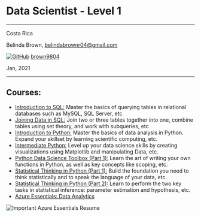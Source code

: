 # Data Scientist - Level 1

----------

Costa Rica

Belinda Brown, belindabrownr04@gmail.com

[![GitHub](https://img.shields.io/badge/--181717?logo=github&logoColor=ffffff)](https://github.com/)
[brown9804](https://github.com/brown9804) 

Jan, 2021

----------

## Courses:
- [Introduction to SQL:](https://github.com/brown9804/ML_DS_Lpath/blob/main/0-dclevel_1/src/1_sql_intro.sql) Master the basics of querying tables in relational databases such as MySQL, SQL Server, etc
- [Joining Data in SQL:](https://github.com/brown9804/ML_DS_Lpath/blob/main/0-dclevel_1/src/2_sql_joining.sql) Join two or three tables together into one, combine tables using set theory, and work with subqueries, etc
- [Introduction to Python:](https://github.com/brown9804/ML_DS_Lpath/blob/main/0-dclevel_1/src/3_python_intro.py) Master the basics of data analysis in Python. Expand your skillset by learning scientific computing, etc.
- [Intermediate Python:](https://github.com/brown9804/ML_DS_Lpath/blob/main/0-dclevel_1/src/4_python_inter.py) Level up your data science skills by creating visualizations using Matplotlib and manipulating Data, etc.
- [Python Data Science Toolbox (Part 1):](https://github.com/brown9804/ML_DS_Lpath/blob/main/0-dclevel_1/src/5_python_Toolbox_p1.py) Learn the art of writing your own functions in Python, as well as key concepts like scoping, etc.
- [Statistical Thinking in Python (Part 1):](https://github.com/brown9804/ML_DS_Lpath/blob/main/0-dclevel_1/src/6_python_statistical_p1.py) Build the foundation you need to think statistically and to speak the language of your data, etc.
- [Statistical Thinking in Python (Part 2):](https://github.com/brown9804/ML_DS_Lpath/blob/main/0-dclevel_1/src/7_python_statistical_p2.py) Learn to perform the two key tasks in statistical inference: parameter estimation and hypothesis, etc.
- [Azure Essentials: Data Analytics](https://www.youtube.com/watch?v=hspxbpgte1g)

![Important Azure Essentials Resume](https://github.com/brown9804/ML_DS_path/blob/main/0-dclevel_1/_docs/8_az_data_analytics.png)

